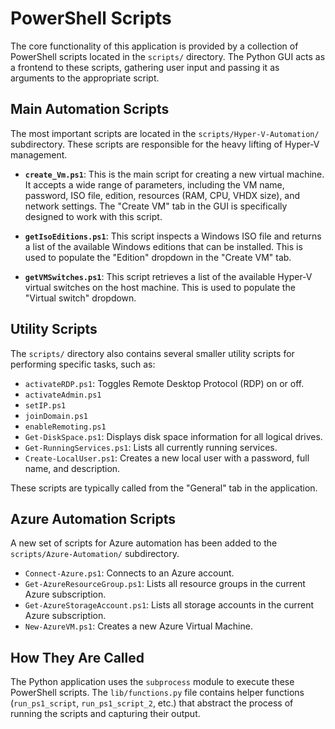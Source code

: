 # PowerShell Scripts

The core functionality of this application is provided by a collection of PowerShell scripts located in the `scripts/` directory. The Python GUI acts as a frontend to these scripts, gathering user input and passing it as arguments to the appropriate script.

## Main Automation Scripts

The most important scripts are located in the `scripts/Hyper-V-Automation/` subdirectory. These scripts are responsible for the heavy lifting of Hyper-V management.

- **`create_Vm.ps1`**: This is the main script for creating a new virtual machine. It accepts a wide range of parameters, including the VM name, password, ISO file, edition, resources (RAM, CPU, VHDX size), and network settings. The "Create VM" tab in the GUI is specifically designed to work with this script.

- **`getIsoEditions.ps1`**: This script inspects a Windows ISO file and returns a list of the available Windows editions that can be installed. This is used to populate the "Edition" dropdown in the "Create VM" tab.

- **`getVMSwitches.ps1`**: This script retrieves a list of the available Hyper-V virtual switches on the host machine. This is used to populate the "Virtual switch" dropdown.

## Utility Scripts

The `scripts/` directory also contains several smaller utility scripts for performing specific tasks, such as:

- `activateRDP.ps1`: Toggles Remote Desktop Protocol (RDP) on or off.
- `activateAdmin.ps1`
- `setIP.ps1`
- `joinDomain.ps1`
- `enableRemoting.ps1`
- `Get-DiskSpace.ps1`: Displays disk space information for all logical drives.
- `Get-RunningServices.ps1`: Lists all currently running services.
- `Create-LocalUser.ps1`: Creates a new local user with a password, full name, and description.

These scripts are typically called from the "General" tab in the application.

## Azure Automation Scripts

A new set of scripts for Azure automation has been added to the `scripts/Azure-Automation/` subdirectory.

- `Connect-Azure.ps1`: Connects to an Azure account.
- `Get-AzureResourceGroup.ps1`: Lists all resource groups in the current Azure subscription.
- `Get-AzureStorageAccount.ps1`: Lists all storage accounts in the current Azure subscription.
- `New-AzureVM.ps1`: Creates a new Azure Virtual Machine.

## How They Are Called

The Python application uses the `subprocess` module to execute these PowerShell scripts. The `lib/functions.py` file contains helper functions (`run_ps1_script`, `run_ps1_script_2`, etc.) that abstract the process of running the scripts and capturing their output.
